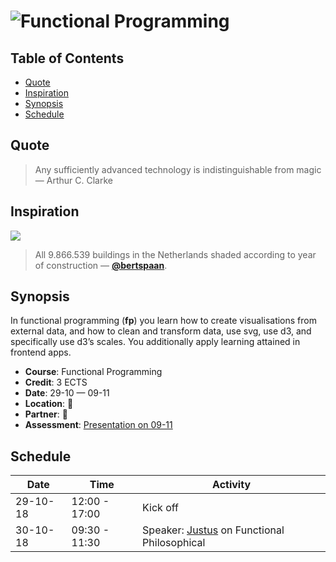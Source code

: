 # ![Functional Programming][banner]

## Table of Contents

*   [Quote](#quote)
*   [Inspiration](#inspiration)
*   [Synopsis](#synopsis)
*   [Schedule](#schedule)

## Quote

> Any sufficiently advanced technology is indistinguishable from magic
> — Arthur C. Clarke

## Inspiration

[![][inspiration-cover]][inspiration-link]

> All 9.866.539 buildings in the Netherlands shaded according to year of
> construction
> — [**@bertspaan**][inspiration-author].

## Synopsis

In functional programming (**fp**) you learn how to create visualisations from
external data, and how to clean and transform data, use svg, use d3, and
specifically use d3’s scales.
You additionally apply learning attained in frontend apps.

*   **Course**: Functional Programming
*   **Credit**: 3 ECTS
*   **Date**: 29-10 — 09-11
*   **Location**: 🤷
*   **Partner**: 🤷
*   **Assessment**: [Presentation on 09-11][assessment]

## Schedule

| Date     | Time          | Activity                                        |
| -------- | ------------- | ----------------------------------------------- |
| 29-10-18 | 12:00 - 17:00 | Kick off                                        |
| 30-10-18 | 09:30 - 11:30 | Speaker: [Justus][] on Functional Philosophical |

[banner]: https://cdn.rawgit.com/cmda-tt/logo/6b810afa/banner-functional-programming.svg

[inspiration-cover]: ../image/figures-in-the-sky.jpg

[inspiration-link]: http://code.waag.org/buildings/

[inspiration-author]: https://github.com/bertspaan

[assessment]: ./assessment.md

[justus]: https://twitter.com/ju5tu5
